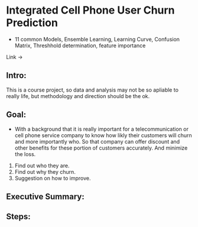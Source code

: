 # Integrated Cell Phone User Churn Prediction

- 11 common Models, Ensemble Learning, Learning Curve, Confusion Matrix, Threshhold determination, feature importance

Link ->

## Intro:
This is a course project, so data and analysis may not be so apliable to really life, but methodology and direction should be the ok. 

## Goal:

- With a background that it is really important for a telecommunication or cell phone service company to know how likly their customers will churn and more importantly who. So that company can offer discount and other benefits for these portion of customers accurately. And minimize the loss.

1. Find out who they are.
2. Find out why they churn.
3. Suggestion on how to improve.


## Executive Summary:


## Steps:
